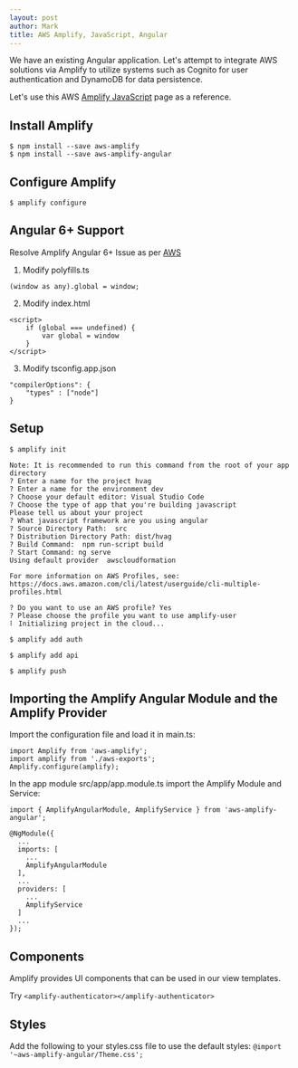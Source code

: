 ```yaml
---
layout: post
author: Mark
title: AWS Amplify, JavaScript, Angular
---
```


We have an existing Angular application.  Let's attempt to integrate AWS solutions via Amplify to utilize systems
such as Cognito for user authentication and DynamoDB for data persistence.

Let's use this AWS [Amplify JavaScript](https://aws-amplify.github.io/docs/js/angular) page as a reference.

## Install Amplify

```
$ npm install --save aws-amplify
$ npm install --save aws-amplify-angular
```

## Configure Amplify

```
$ amplify configure
```

## Angular 6+ Support

Resolve Amplify Angular 6+ Issue as per [AWS](https://aws-amplify.github.io/docs/js/angular)
1. Modify polyfills.ts  
```
(window as any).global = window;
```

2. Modify index.html
```
<script>
    if (global === undefined) {
        var global = window
    }
</script>
```

3. Modify tsconfig.app.json
```
"compilerOptions": {
    "types" : ["node"]
}
```

## Setup

```
$ amplify init

Note: It is recommended to run this command from the root of your app directory
? Enter a name for the project hvag
? Enter a name for the environment dev
? Choose your default editor: Visual Studio Code
? Choose the type of app that you're building javascript
Please tell us about your project
? What javascript framework are you using angular
? Source Directory Path:  src
? Distribution Directory Path: dist/hvag
? Build Command:  npm run-script build
? Start Command: ng serve
Using default provider  awscloudformation

For more information on AWS Profiles, see:
https://docs.aws.amazon.com/cli/latest/userguide/cli-multiple-profiles.html

? Do you want to use an AWS profile? Yes
? Please choose the profile you want to use amplify-user
⠇ Initializing project in the cloud...

$ amplify add auth

$ amplify add api

$ amplify push

```

##  Importing the Amplify Angular Module and the Amplify Provider

Import the configuration file and load it in main.ts:
```
import Amplify from 'aws-amplify';
import amplify from './aws-exports';
Amplify.configure(amplify);
```

In the app module src/app/app.module.ts import the Amplify Module and Service:
```
import { AmplifyAngularModule, AmplifyService } from 'aws-amplify-angular';

@NgModule({
  ...
  imports: [
    ...
    AmplifyAngularModule
  ],
  ...
  providers: [
    ...
    AmplifyService
  ]
  ...
});
```

## Components

Amplify provides UI components that can be used in our view templates.

Try `<amplify-authenticator></amplify-authenticator>`

## Styles

Add the following to your styles.css file to use the default styles: `@import '~aws-amplify-angular/Theme.css';`
